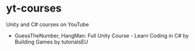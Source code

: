 # yt-courses
Unity and C# courses on YouTube

- GuessTheNumber, HangMan: Full Unity Course - Learn Coding in C# by Building Games by tutorialsEU
